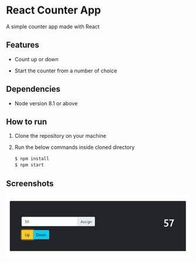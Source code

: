# React Counter App

A simple counter app made with React


## Features

+ Count up or down

+ Start the counter from a number of choice


## Dependencies

+ Node version 8.1 or above


## How to run

1. Clone the repository on your machine

2. Run the below commands inside cloned directory

   ```bash
   $ npm install
   $ npm start
   ```


## Screenshots

<img src="screenshots/counter.png" alt="Counter" width="700"/>

